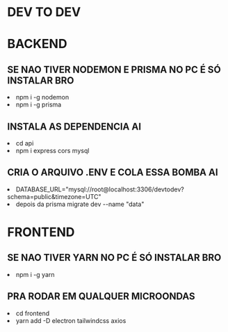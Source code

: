 # DEV TO DEV

<h1>BACKEND</h1>
<h2>SE NAO TIVER NODEMON E PRISMA NO PC É SÓ INSTALAR BRO</h2>
<li>npm i -g nodemon</li>
<li>npm i -g prisma</li>
<h2>INSTALA AS DEPENDENCIA AI</h2>
<li>cd api</li>
<li>npm i express cors mysql</li>
<h2>CRIA O ARQUIVO .ENV E COLA ESSA BOMBA AI</h2>
<li>DATABASE_URL="mysql://root@localhost:3306/devtodev?schema=public&timezone=UTC"</li>
<li>depois da prisma migrate dev --name "data"</li>
<h1>FRONTEND</h1>
<h2>SE NAO TIVER YARN NO PC É SÓ INSTALAR BRO</h2>
<li>npm i -g yarn</li>
<h2>PRA RODAR EM QUALQUER MICROONDAS</h2>
<li>cd frontend</li>
<li>yarn add -D electron tailwindcss axios</li>
